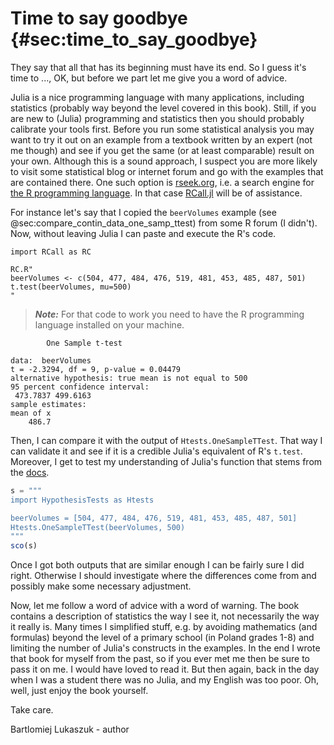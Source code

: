 # Time to say goodbye {#sec:time_to_say_goodbye}

They say that all that has its beginning must have its end. So I guess it's time
to ..., OK, but before we part let me give you a word of advice.

Julia is a nice programming language with many applications, including
statistics (probably way beyond the level covered in this book). Still, if you
are new to (Julia) programming and statistics then you should probably calibrate
your tools first. Before you run some statistical analysis you may want to try
it out on an example from a textbook written by an expert (not me though) and
see if you get the same (or at least comparable) result on your own. Although
this is a sound approach, I suspect you are more likely to visit some
statistical blog or internet forum and go with the examples that are contained
there. One such option is [rseek.org](https://rseek.org/), i.e. a search engine
for [the R programming
language](https://en.wikipedia.org/wiki/R_(programming_language)). In that case
[RCall.jl](https://github.com/JuliaInterop/RCall.jl) will be of assistance.

For instance let's say that I copied the `beerVolumes` example (see
@sec:compare_contin_data_one_samp_ttest) from some R forum (I didn't). Now,
without leaving Julia I can paste and execute the R's code.

```
import RCall as RC

RC.R"
beerVolumes <- c(504, 477, 484, 476, 519, 481, 453, 485, 487, 501)
t.test(beerVolumes, mu=500)
"
```

> **_Note:_** For that code to work you need to have the R programming language
> installed on your machine.

```
        One Sample t-test

data:  beerVolumes
t = -2.3294, df = 9, p-value = 0.04479
alternative hypothesis: true mean is not equal to 500
95 percent confidence interval:
 473.7837 499.6163
sample estimates:
mean of x
    486.7
```

Then, I can compare it with the output of `Htests.OneSampleTTest`. That way I
can validate it and see if it is a credible Julia's equivalent of R's `t.test`.
Moreover, I get to test my understanding of Julia's function that stems from the
[docs](https://juliastats.org/HypothesisTests.jl/stable/parametric/#t-test).

```jl
s = """
import HypothesisTests as Htests

beerVolumes = [504, 477, 484, 476, 519, 481, 453, 485, 487, 501]
Htests.OneSampleTTest(beerVolumes, 500)
"""
sco(s)
```

Once I got both outputs that are similar enough I can be fairly sure I did
right.  Otherwise I should investigate where the differences come from and
possibly make some necessary adjustment.

Now, let me follow a word of advice with a word of warning. The book contains a
description of statistics the way I see it, not necessarily the way it really
is. Many times I simplified stuff, e.g. by avoiding mathematics (and formulas)
beyond the level of a primary school (in Poland grades 1-8) and limiting the
number of Julia's constructs in the examples. In the end I wrote that book for
myself from the past, so if you ever met me then be sure to pass it on me. I
would have loved to read it. But then again, back in the day when I was a
student there was no Julia, and my English was too poor. Oh, well, just enjoy
the book yourself.

Take care.

Bartlomiej Lukaszuk - author
